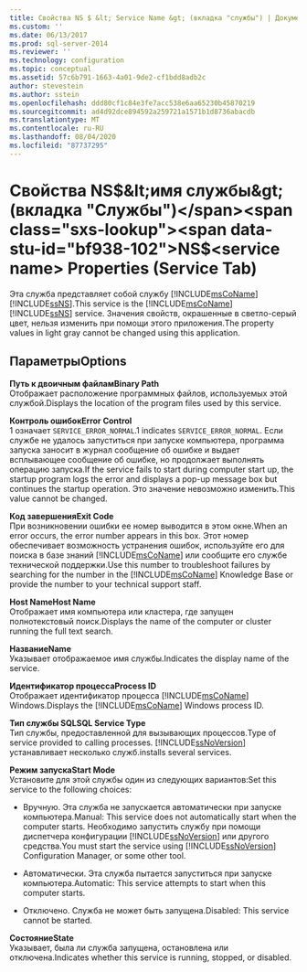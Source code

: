 ```yaml
---
title: Свойства NS $ &lt; Service Name &gt; (вкладка "службы") | Документация Майкрософт
ms.custom: ''
ms.date: 06/13/2017
ms.prod: sql-server-2014
ms.reviewer: ''
ms.technology: configuration
ms.topic: conceptual
ms.assetid: 57c6b791-1663-4a01-9de2-cf1bdd8adb2c
author: stevestein
ms.author: sstein
ms.openlocfilehash: ddd80cf1c84e3fe7acc538e6aa65230b45870219
ms.sourcegitcommit: ad4d92dce894592a259721a1571b1d8736abacdb
ms.translationtype: MT
ms.contentlocale: ru-RU
ms.lasthandoff: 08/04/2020
ms.locfileid: "87737295"
---
```

# <a name="nsltservice-namegt-properties-service-tab"></a><span data-ttu-id="bf938-102">Свойства NS$&lt;имя службы&gt; (вкладка "Службы")</span><span class="sxs-lookup"><span data-stu-id="bf938-102">NS$&lt;service name&gt; Properties (Service Tab)</span></span>
  <span data-ttu-id="bf938-103">Эта служба представляет собой службу [!INCLUDE[msCoName](../../includes/msconame-md.md)] [!INCLUDE[ssNS](../../includes/ssns-md.md)].</span><span class="sxs-lookup"><span data-stu-id="bf938-103">This service is the [!INCLUDE[msCoName](../../includes/msconame-md.md)] [!INCLUDE[ssNS](../../includes/ssns-md.md)] service.</span></span> <span data-ttu-id="bf938-104">Значения свойств, окрашенные в светло-серый цвет, нельзя изменить при помощи этого приложения.</span><span class="sxs-lookup"><span data-stu-id="bf938-104">The property values in light gray cannot be changed using this application.</span></span>  
  
## <a name="options"></a><span data-ttu-id="bf938-105">Параметры</span><span class="sxs-lookup"><span data-stu-id="bf938-105">Options</span></span>  
 <span data-ttu-id="bf938-106">**Путь к двоичным файлам**</span><span class="sxs-lookup"><span data-stu-id="bf938-106">**Binary Path**</span></span>  
 <span data-ttu-id="bf938-107">Отображает расположение программных файлов, используемых этой службой.</span><span class="sxs-lookup"><span data-stu-id="bf938-107">Displays the location of the program files used by this service.</span></span>  
  
 <span data-ttu-id="bf938-108">**Контроль ошибок**</span><span class="sxs-lookup"><span data-stu-id="bf938-108">**Error Control**</span></span>  
 <span data-ttu-id="bf938-109">1 означает `SERVICE_ERROR_NORMAL`.</span><span class="sxs-lookup"><span data-stu-id="bf938-109">1 indicates `SERVICE_ERROR_NORMAL`.</span></span> <span data-ttu-id="bf938-110">Если службе не удалось запуститься при запуске компьютера, программа запуска заносит в журнал сообщение об ошибке и выдает всплывающее сообщение об ошибке, но продолжает выполнять операцию запуска.</span><span class="sxs-lookup"><span data-stu-id="bf938-110">If the service fails to start during computer start up, the startup program logs the error and displays a pop-up message box but continues the startup operation.</span></span> <span data-ttu-id="bf938-111">Это значение невозможно изменить.</span><span class="sxs-lookup"><span data-stu-id="bf938-111">This value cannot be changed.</span></span>  
  
 <span data-ttu-id="bf938-112">**Код завершения**</span><span class="sxs-lookup"><span data-stu-id="bf938-112">**Exit Code**</span></span>  
 <span data-ttu-id="bf938-113">При возникновении ошибки ее номер выводится в этом окне.</span><span class="sxs-lookup"><span data-stu-id="bf938-113">When an error occurs, the error number appears in this box.</span></span> <span data-ttu-id="bf938-114">Этот номер обеспечивает возможность устранения ошибок, используйте его для поиска в базе знаний [!INCLUDE[msCoName](../../includes/msconame-md.md)] или сообщите его службе технической поддержки.</span><span class="sxs-lookup"><span data-stu-id="bf938-114">Use this number to troubleshoot failures by searching for the number in the [!INCLUDE[msCoName](../../includes/msconame-md.md)] Knowledge Base or provide the number to your technical support staff.</span></span>  
  
 <span data-ttu-id="bf938-115">**Host Name**</span><span class="sxs-lookup"><span data-stu-id="bf938-115">**Host Name**</span></span>  
 <span data-ttu-id="bf938-116">Отображает имя компьютера или кластера, где запущен полнотекстовый поиск.</span><span class="sxs-lookup"><span data-stu-id="bf938-116">Displays the name of the computer or cluster running the full text search.</span></span>  
  
 <span data-ttu-id="bf938-117">**Название**</span><span class="sxs-lookup"><span data-stu-id="bf938-117">**Name**</span></span>  
 <span data-ttu-id="bf938-118">Указывает отображаемое имя службы.</span><span class="sxs-lookup"><span data-stu-id="bf938-118">Indicates the display name of the service.</span></span>  
  
 <span data-ttu-id="bf938-119">**Идентификатор процесса**</span><span class="sxs-lookup"><span data-stu-id="bf938-119">**Process ID**</span></span>  
 <span data-ttu-id="bf938-120">Отображает идентификатор процесса [!INCLUDE[msCoName](../../includes/msconame-md.md)] Windows.</span><span class="sxs-lookup"><span data-stu-id="bf938-120">Displays the [!INCLUDE[msCoName](../../includes/msconame-md.md)] Windows process ID.</span></span>  
  
 <span data-ttu-id="bf938-121">**Тип службы SQL**</span><span class="sxs-lookup"><span data-stu-id="bf938-121">**SQL Service Type**</span></span>  
 <span data-ttu-id="bf938-122">Тип службы, предоставленной для вызывающих процессов.</span><span class="sxs-lookup"><span data-stu-id="bf938-122">Type of service provided to calling processes.</span></span> [!INCLUDE[ssNoVersion](../../includes/ssnoversion-md.md)] <span data-ttu-id="bf938-123">устанавливает несколько служб.</span><span class="sxs-lookup"><span data-stu-id="bf938-123">installs several services.</span></span>  
  
 <span data-ttu-id="bf938-124">**Режим запуска**</span><span class="sxs-lookup"><span data-stu-id="bf938-124">**Start Mode**</span></span>  
 <span data-ttu-id="bf938-125">Установите для этой службы один из следующих вариантов:</span><span class="sxs-lookup"><span data-stu-id="bf938-125">Set this service to the following choices:</span></span>  
  
-   <span data-ttu-id="bf938-126">Вручную. Эта служба не запускается автоматически при запуске компьютера.</span><span class="sxs-lookup"><span data-stu-id="bf938-126">Manual: This service does not automatically start when the computer starts.</span></span> <span data-ttu-id="bf938-127">Необходимо запустить службу при помощи диспетчера конфигурации [!INCLUDE[ssNoVersion](../../includes/ssnoversion-md.md)] или другого средства.</span><span class="sxs-lookup"><span data-stu-id="bf938-127">You must start the service using [!INCLUDE[ssNoVersion](../../includes/ssnoversion-md.md)] Configuration Manager, or some other tool.</span></span>  
  
-   <span data-ttu-id="bf938-128">Автоматически. Эта служба пытается запуститься при запуске компьютера.</span><span class="sxs-lookup"><span data-stu-id="bf938-128">Automatic: This service attempts to start when this computer starts.</span></span>  
  
-   <span data-ttu-id="bf938-129">Отключено. Служба не может быть запущена.</span><span class="sxs-lookup"><span data-stu-id="bf938-129">Disabled: This service cannot be started.</span></span>  
  
 <span data-ttu-id="bf938-130">**Состояние**</span><span class="sxs-lookup"><span data-stu-id="bf938-130">**State**</span></span>  
 <span data-ttu-id="bf938-131">Указывает, была ли служба запущена, остановлена или отключена.</span><span class="sxs-lookup"><span data-stu-id="bf938-131">Indicates whether this service is running, stopped, or disabled.</span></span>  
  
  
